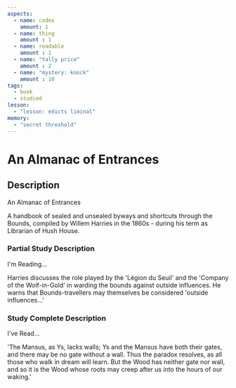 ```yaml
---
aspects: 
  - name: codex
    amount: 1
  - name: thing
    amount : 1
  - name: readable
    amount : 1
  - name: "tally price"
    amount : 2
  - name: "mystery: knock"
    amount : 10
tags:
  - book
  - studied
lesson:
  - "lesson: edicts liminal"
memory:
  - "secret threshold"
---
```


# An Almanac of Entrances

## Description
An Almanac of Entrances

A handbook of sealed and unsealed byways and shortcuts through the Bounds, compiled by Willem Harries in the 1860s - during his term as Librarian of Hush House.
### Partial Study Description
I'm Reading...

Harries discusses the role played by the 'Légion du Seuil' and the 'Company of the Wolf-in-Gold' in warding the bounds against outside influences. He warns that Bounds-travellers may themselves be considered 'outside influences…'
### Study Complete Description
I've Read...

'The Mansus, as Ys, lacks walls; Ys and the Mansus have both their gates, and there may be no gate without a wall. Thus the paradox resolves, as all those who walk in dream will learn. But the Wood has neither gate nor wall, and so it is the Wood whose roots may creep after us into the hours of our waking.'